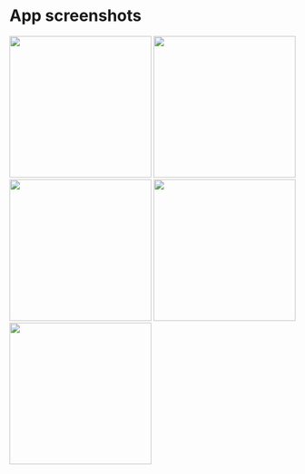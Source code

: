 <h1>App screenshots</h1>


<img src="https://github.com/chiragpatel047/Wear-Cloth-App/assets/71206617/c8ae18c1-caf4-4fd2-a335-111c776af49b" width="250px">
<img src="https://github.com/chiragpatel047/Wear-Cloth-App/assets/71206617/dea63737-c41c-4148-b764-ea226bb5be14" width="250px">
<img src="https://github.com/chiragpatel047/Wear-Cloth-App/assets/71206617/56e04bbf-140f-47f0-8034-200f8efa76c4" width="250px">
<img src="https://github.com/chiragpatel047/Wear-Cloth-App/assets/71206617/1941f848-cf57-49d6-8a24-ff75372909cc" width="250px">
<img src="https://github.com/chiragpatel047/Wear-Cloth-App/assets/71206617/7fd71ec0-2cb4-4531-bca9-686f900368d7" width="250px">

